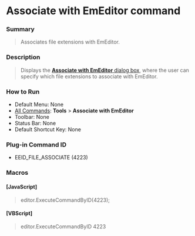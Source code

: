 # Associate with EmEditor command

### Summary

> Associates file extensions with EmEditor.

### Description

> Displays the [**Associate with EmEditor** dialog box](../../dlg/file_associate/index),
> where the user can specify which file extensions to associate with EmEditor.

### How to Run

- Default Menu: None
- [All Commands](all_commands): **Tools** >
**Associate with EmEditor**
- Toolbar: None
- Status Bar: None
- Default Shortcut Key: None

### Plug-in Command ID

- EEID\_FILE\_ASSOCIATE (4223)

### Macros

#### \[JavaScript\]

> editor.ExecuteCommandByID(4223);

#### \[VBScript\]

> editor.ExecuteCommandByID 4223